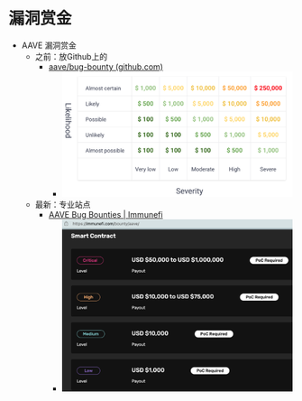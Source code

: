 # 漏洞赏金

* AAVE 漏洞赏金 
  * 之前：放Github上的 
    * [aave/bug-bounty (github.com)](https://github.com/aave/bug-bounty)
      * ![aave_bug_bounty_money_github](../assets/img/aave_bug_bounty_money_github.png)
  * 最新：专业站点 
    * [AAVE Bug Bounties | Immunefi](https://immunefi.com/bounty/aave/)
      * ![aave_bug_bounty_money_immunefi](../assets/img/aave_bug_bounty_money_immunefi.png)
